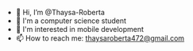 - 👋 Hi, I’m @Thaysa-Roberta
- 🌱 I'm a computer science student
- 💞️ I'm interested in mobile development
- 📫 How to reach me: thaysaroberta472@gmail.com

<!---
Thaysa-Roberta/Thaysa-Roberta is a ✨ special ✨ repository because its `README.md` (this file) appears on your GitHub profile.
You can click the Preview link to take a look at your changes.
--->
